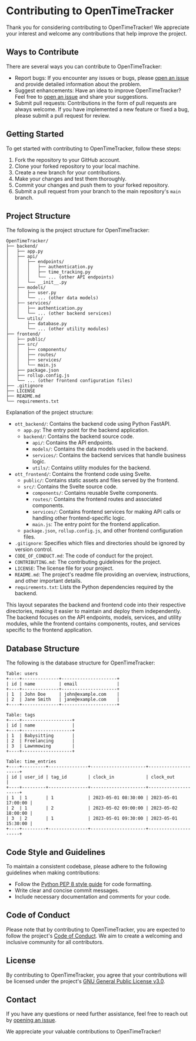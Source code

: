 # Contributing to OpenTimeTracker

Thank you for considering contributing to OpenTimeTracker! We appreciate your interest and welcome any contributions that help improve the project.

## Ways to Contribute

There are several ways you can contribute to OpenTimeTracker:

- Report bugs: If you encounter any issues or bugs, please [open an issue](https://github.com/tyleraharrison/OpenTimeTracker/issues) and provide detailed information about the problem.
- Suggest enhancements: Have an idea to improve OpenTimeTracker? Feel free to [open an issue](https://github.com/tyleraharrison/OpenTimeTracker/issues) and share your suggestions.
- Submit pull requests: Contributions in the form of pull requests are always welcome. If you have implemented a new feature or fixed a bug, please submit a pull request for review.

## Getting Started

To get started with contributing to OpenTimeTracker, follow these steps:

1. Fork the repository to your GitHub account.
2. Clone your forked repository to your local machine.
3. Create a new branch for your contributions.
4. Make your changes and test them thoroughly.
5. Commit your changes and push them to your forked repository.
6. Submit a pull request from your branch to the main repository's `main` branch.

## Project Structure

The following is the project structure for OpenTimeTracker:

```shell
OpenTimeTracker/
├── backend/
│   ├── app.py
│   ├── api/
│   │   ├── endpoints/
│   │   │   ├── authentication.py
│   │   │   ├── time_tracking.py
│   │   │   └── ... (other API endpoints)
│   │   └── __init__.py
│   ├── models/
│   │   ├── user.py
│   │   └── ... (other data models)
│   ├── services/
│   │   ├── authentication.py
│   │   └── ... (other backend services)
│   └── utils/
│       ├── database.py
│       └── ... (other utility modules)
├── frontend/
│   ├── public/
│   ├── src/
│   │   ├── components/
│   │   ├── routes/
│   │   ├── services/
│   │   └── main.js
│   ├── package.json
│   ├── rollup.config.js
│   └── ... (other frontend configuration files)
├── .gitignore
├── LICENSE
├── README.md
└── requirements.txt
```

Explanation of the project structure:

- `ott_backend/`: Contains the backend code using Python FastAPI.
  - `app.py`: The entry point for the backend application.
  - `backend/`: Contains the backend source code.
    - `api/`: Contains the API endpoints.
    - `models/`: Contains the data models used in the backend.
    - `services/`: Contains the backend services that handle business logic.
    - `utils/`: Contains utility modules for the backend.
- `ott_frontend/`: Contains the frontend code using Svelte.
  - `public/`: Contains static assets and files served by the frontend.
  - `src/`: Contains the Svelte source code.
    - `components/`: Contains reusable Svelte components.
    - `routes/`: Contains the frontend routes and associated components.
    - `services/`: Contains frontend services for making API calls or handling other frontend-specific logic.
    - `main.js`: The entry point for the frontend application.
  - `package.json`, `rollup.config.js`, and other frontend configuration files.
- `.gitignore`: Specifies which files and directories should be ignored by version control.
- `CODE_OF_CONDUCT.md`: The code of conduct for the project.
- `CONTRIBUTING.md`: The contributing guidelines for the project.
- `LICENSE`: The license file for your project.
- `README.md`: The project's readme file providing an overview, instructions, and other important details.
- `requirements.txt`: Lists the Python dependencies required by the backend.

This layout separates the backend and frontend code into their respective directories, making it easier to maintain and deploy them independently. The backend focuses on the API endpoints, models, services, and utility modules, while the frontend contains components, routes, and services specific to the frontend application.

## Database Structure

The following is the database structure for OpenTimeTracker:

```shell
Table: users
+----+--------------+---------------------+
| id | name         | email               |
+----+--------------+---------------------+
| 1  | John Doe     | john@example.com    |
| 2  | Jane Smith   | jane@example.com    |
+----+--------------+---------------------+

Table: tags
+----+-------------------+
| id | name              |
+----+-------------------+
| 1  | Babysitting       |
| 2  | Freelancing       |
| 3  | Lawnmowing        |
+----+-------------------+

Table: time_entries
+----+---------+---------------+---------------------+---------------------+
| id | user_id | tag_id        | clock_in            | clock_out           |
+----+---------+---------------+---------------------+---------------------+
| 1  | 1       | 1             | 2023-05-01 08:30:00 | 2023-05-01 17:00:00 |
| 2  | 1       | 2             | 2023-05-02 09:00:00 | 2023-05-02 18:00:00 |
| 3  | 2       | 1             | 2023-05-01 09:30:00 | 2023-05-01 15:30:00 |
+----+---------+---------------+---------------------+---------------------+
```

## Code Style and Guidelines

To maintain a consistent codebase, please adhere to the following guidelines when making contributions:

- Follow the [Python PEP 8 style guide](https://www.python.org/dev/peps/pep-0008/) for code formatting.
- Write clear and concise commit messages.
- Include necessary documentation and comments for your code.

## Code of Conduct

Please note that by contributing to OpenTimeTracker, you are expected to follow the project's [Code of Conduct](CODE_OF_CONDUCT.md). We aim to create a welcoming and inclusive community for all contributors.

## License

By contributing to OpenTimeTracker, you agree that your contributions will be licensed under the project's [GNU General Public License v3.0](LICENSE).

## Contact

If you have any questions or need further assistance, feel free to reach out by [opening an issue](https://github.com/tyleraharrison/OpenTimeTracker/issues).

We appreciate your valuable contributions to OpenTimeTracker!
